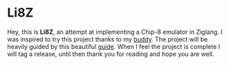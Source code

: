 # Li8Z

Hey, this is **Li8Z**, an attempt at implementing a Chip-8 emulator in Ziglang.
I was inspired to try this project thanks to my
[buddy](https://github.com/kevin-nel).  The project will be heavily guided by
this beautiful [guide](https://github.com/aquova/chip8-book).  When I feel the
project is complete I will tag a release, until then thank you for reading and
hope you are well.
